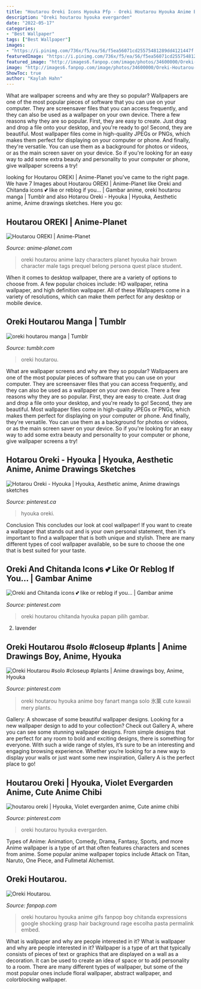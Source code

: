 ```yaml
---
title: "Houtarou Oreki Icons Hyouka Pfp - Oreki Houtarou Hyouka Anime Boy Fanart Manga Solo 氷菓 Cute Kawaii Mery Plants"
description: "Oreki houtarou hyouka evergarden"
date: "2022-05-17"
categories:
- "Best Wallpaper"
tags: ["Best Wallpaper"]
images:
- "https://i.pinimg.com/736x/f5/ea/56/f5ea56071cd25575481289dd4121447f.jpg"
featuredImage: "https://i.pinimg.com/736x/f5/ea/56/f5ea56071cd25575481289dd4121447f.jpg"
featured_image: "http://images6.fanpop.com/image/photos/34600000/Oreki-Houtarou-3-kakukun-34672344-500-281.gif"
image: "http://images6.fanpop.com/image/photos/34600000/Oreki-Houtarou-3-kakukun-34672344-500-281.gif"
ShowToc: true
author: "Kaylah Hahn"
---
```



What are wallpaper screens and why are they so popular?
Wallpapers are one of the most popular pieces of software that you can use on your computer. They are screensaver files that you can access frequently, and they can also be used as a wallpaper on your own device. There a few reasons why they are so popular. First, they are easy to create. Just drag and drop a file onto your desktop, and you're ready to go! Second, they are beautiful. Most wallpaper files come in high-quality JPEGs or PNGs, which makes them perfect for displaying on your computer or phone. And finally, they're versatile. You can use them as a background for photos or videos, or as the main screen saver on your device. So if you're looking for an easy way to add some extra beauty and personality to your computer or phone, give wallpaper screens a try!

	

		
looking for Houtarou OREKI | Anime-Planet you've came to the right page. We have 7 Images about Houtarou OREKI | Anime-Planet like Oreki and Chitanda icons 💕 like or reblog if you... | Gambar anime, oreki houtarou manga | Tumblr and also Hotarou Oreki - Hyouka | Hyouka, Aesthetic anime, Anime drawings sketches. Here you go:
		
    
## Houtarou OREKI | Anime-Planet

<img loading=lazy src="http://www.anime-planet.com/images/characters/houtarou-oreki-38725.jpg" onerror="this.onerror=null;this.src='https://tse1.mm.bing.net/th?id=OIP.TKLdqTP6xFCkHCau4r0GRAAAAA&amp;pid=15.1';" alt="Houtarou OREKI | Anime-Planet">

_Source: anime-planet.com_

>oreki houtarou anime lazy characters planet hyouka hair brown character male tags prequel belong persona quest place student. 

	

When it comes to desktop wallpaper, there are a variety of options to choose from. A few popular choices include: HD wallpaper, retina wallpaper, and high definition wallpaper. All of these Wallpapers come in a variety of resolutions, which can make them perfect for any desktop or mobile device. 

    
## Oreki Houtarou Manga | Tumblr

<img loading=lazy src="https://66.media.tumblr.com/86db699fc137de2d93445bf555d89bb9/tumblr_ou4gqyqlIW1vy2tgqo7_400.jpg" onerror="this.onerror=null;this.src='https://tse3.mm.bing.net/th?id=OIP.EPA7FDFzT8Uimiefj-Mo1gAAAA&amp;pid=15.1';" alt="oreki houtarou manga | Tumblr">

_Source: tumblr.com_

>oreki houtarou. 

	

What are wallpaper screens and why are they so popular?
Wallpapers are one of the most popular pieces of software that you can use on your computer. They are screensaver files that you can access frequently, and they can also be used as a wallpaper on your own device. There a few reasons why they are so popular. First, they are easy to create. Just drag and drop a file onto your desktop, and you're ready to go! Second, they are beautiful. Most wallpaper files come in high-quality JPEGs or PNGs, which makes them perfect for displaying on your computer or phone. And finally, they're versatile. You can use them as a background for photos or videos, or as the main screen saver on your device. So if you're looking for an easy way to add some extra beauty and personality to your computer or phone, give wallpaper screens a try!

    
## Hotarou Oreki - Hyouka | Hyouka, Aesthetic Anime, Anime Drawings Sketches

<img loading=lazy src="https://i.pinimg.com/736x/f5/ea/56/f5ea56071cd25575481289dd4121447f.jpg" onerror="this.onerror=null;this.src='https://tse4.mm.bing.net/th?id=OIP.p89blFHnlXOZ_CejOCelrgHaHZ&amp;pid=15.1';" alt="Hotarou Oreki - Hyouka | Hyouka, Aesthetic anime, Anime drawings sketches">

_Source: pinterest.ca_

>hyouka oreki. 

	

Conclusion
This concludes our look at cool wallpaper! If you want to create a wallpaper that stands out and is your own personal statement, then it's important to find a wallpaper that is both unique and stylish. There are many different types of cool wallpaper available, so be sure to choose the one that is best suited for your taste.

    
## Oreki And Chitanda Icons 💕 Like Or Reblog If You... | Gambar Anime

<img loading=lazy src="https://i.pinimg.com/736x/42/2f/5e/422f5ed8946414070cf9da3985825f64.jpg" onerror="this.onerror=null;this.src='https://tse4.mm.bing.net/th?id=OIP.e8TfmBPpG-vHTH_iF_j_ewHaHa&amp;pid=15.1';" alt="Oreki and Chitanda icons 💕 like or reblog if you... | Gambar anime">

_Source: pinterest.com_

>oreki houtarou chitanda hyouka papan pilih gambar. 

	

2. lavender 

    
## Oreki Houtarou #solo #closeup #plants | Anime Drawings Boy, Anime, Hyouka

<img loading=lazy src="https://i.pinimg.com/originals/3d/1e/18/3d1e183478d604eca30d7d4089e72c38.png" onerror="this.onerror=null;this.src='https://tse3.mm.bing.net/th?id=OIP.9INPESGzqYY_JSNkrfIsIAHaI-&amp;pid=15.1';" alt="Oreki Houtarou #solo #closeup #plants | Anime drawings boy, Anime, Hyouka">

_Source: pinterest.com_

>oreki houtarou hyouka anime boy fanart manga solo 氷菓 cute kawaii mery plants. 

	

Gallery: A showcase of some beautiful wallpaper designs.
Looking for a new wallpaper design to add to your collection? Check out Gallery A, where you can see some stunning wallpaper designs. From simple designs that are perfect for any room to bold and exciting designs, there is something for everyone. With such a wide range of styles, it’s sure to be an interesting and engaging browsing experience. Whether you’re looking for a new way to display your walls or just want some new inspiration, Gallery A is the perfect place to go!





	
	
    
## Houtarou Oreki | Hyouka, Violet Evergarden Anime, Cute Anime Chibi

<img loading=lazy src="https://i.pinimg.com/originals/57/3c/d4/573cd42a72480ef235f40e553386fd3b.jpg" onerror="this.onerror=null;this.src='https://tse4.mm.bing.net/th?id=OIP.RdhfeQOiARFM3CH12F24awHaHY&amp;pid=15.1';" alt="houtarou oreki | Hyouka, Violet evergarden anime, Cute anime chibi">

_Source: pinterest.com_

>oreki houtarou hyouka evergarden. 

	

Types of Anime: Animation, Comedy, Drama, Fantasy, Sports, and more
Anime wallpaper is a type of art that often features characters and scenes from anime. Some popular anime wallpaper topics include Attack on Titan, Naruto, One Piece, and Fullmetal Alchemist.

    
## Oreki Houtarou.

<img loading=lazy src="http://images6.fanpop.com/image/photos/34600000/Oreki-Houtarou-3-kakukun-34672344-500-281.gif" onerror="this.onerror=null;this.src='https://tse1.mm.bing.net/th?id=OIP.yKGMGJ65qgTQtsFPmyBjNwHaEK&amp;pid=15.1';" alt="Oreki Houtarou.">

_Source: fanpop.com_

>oreki houtarou hyouka anime gifs fanpop boy chitanda expressions google shocking grasp hair background rage escolha pasta permalink embed. 

	

What is wallpaper and why are people interested in it?
What is wallpaper and why are people interested in it?
Wallpaper is a type of art that typically consists of pieces of text or graphics that are displayed on a wall as a decoration. It can be used to create an idea of space or to add personality to a room. There are many different types of wallpaper, but some of the most popular ones include floral wallpaper, abstract wallpaper, and colorblocking wallpaper.

